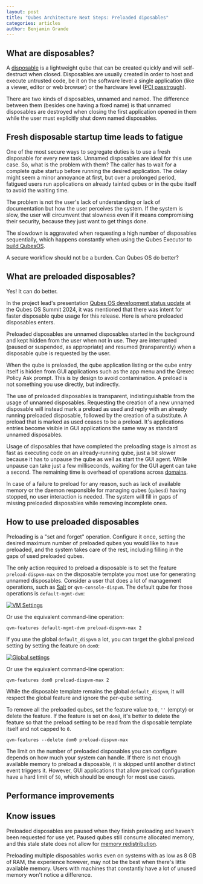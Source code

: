 ```yaml
---
layout: post
title: "Qubes Architecture Next Steps: Preloaded diposables"
categories: articles
author: Benjamin Grande
---
```


<!--
TODO: reviewer: when posting, rename this file with correct date.
TODO: reviewer: when posting, rewrite the paragraph below:

This is the second article in the "What's new in Qubes 4.3?" series. You
can find the previous one (about GUI Domains)
[here](/news/2020/03/18/gui-domain/). While the
introduction of GUI domains is a big, singular feature, the changes to
qrexec are more complex and varied --- but also very important.
-->

## What are disposables?

A [disposable](/doc/how-to-use-disposables/) is a lightweight qube that can be
created quickly and will self-destruct when closed. Disposables are usually
created in order to host and execute untrusted code, be it on the software
level a single application (like a viewer, editor or web browser) or the
hardware level ([PCI passtrough](/doc/how-to-use-pci-devices/)).

There are two kinds of disposables, unnamed and named. The difference between
them (besides one having a fixed name) is that unnamed disposables are
destroyed when closing the first application opened in them while the user
must explicitly shut down named disposables.

## Fresh disposable startup time leads to fatigue

One of the most secure ways to segregate duties is to use a fresh disposable
for every new task. Unnamed disposables are ideal for this use case. So, what
is the problem with them? The caller has to wait for a complete qube startup
before running the desired application. The delay might seem a minor annoyance
at first, but over a prolonged period, fatigued users run applications on
already tainted qubes or in the qube itself to avoid the waiting time.

The problem is not the user's lack of understanding or lack of documentation
but how the user perceives the system. If the system is slow, the user will
circumvent that slowness even if it means compromising their security, because
they just want to get things done.

The slowdown is aggravated when requesting a high number of disposables
sequentially, which happens constantly when using the Qubes Executor to
[build QubesOS](/doc/qubes-builder-v2/).

A secure workflow should not be a burden. Can Qubes OS do better?

## What are preloaded disposables?

Yes! It can do better.

In the project lead's presentation
[Qubes OS development status update](https://cfp.3mdeb.com/qubes-os-summit-2024/talk/AWCBJ8/)
at the Qubes OS Summit 2024, it was mentioned that there was intent for faster
disposable qube usage for this release. Here is where preloaded disposables
enters.

Preloaded disposables are unnamed disposables started in the background and
kept hidden from the user when not in use. They are interrupted (paused or
suspended, as appropriate) and resumed (transparently) when a disposable qube
is requested by the user.

When the qube is preloaded, the qube application listing or the qube entry
itself is hidden from GUI applications such as the app menu and the Qrexec
Policy Ask prompt. This is by design to avoid contamination. A preload is not
something you use directly, but indirectly.

The use of preloaded disposables is transparent, indistinguishable from the
usage of unnamed disposables. Requesting the creation of a new unnamed
disposable will instead mark a preload as used and reply with an already
running preloaded disposable, followed by the creation of a substitute. A
preload that is marked as used ceases to be a preload. It's applications
entries become visible in GUI applications the same way as standard unnamed
disposables.

Usage of disposables that have completed the preloading stage is almost as
fast as executing code on an already-running qube, just a bit slower because
it has to unpause the qube as well as start the GUI agent. While unpause can
take just a few milliseconds, waiting for the GUI agent can take a second. The
remaining time is overhead of operations across [domains](/doc/qrexec/).

In case of a failure to preload for any reason, such as lack of available
memory or the daemon responsible for managing qubes (`qubesd`) having stopped,
no user interaction is needed. The system will fill in gaps of missing
preloaded disposables while removing incomplete ones.

## How to use preloaded disposables

Preloading is a "set and forget" operation. Configure it once, setting the
desired maximum number of preloaded qubes you would like to have preloaded,
and the system takes care of the rest, including filling in the gaps of used
preloaded qubes.

The only action required to preload a disposable is to set the feature
`preload-dispvm-max` on the disposable template you most use for generating
unnamed disposables. Consider a user that does a lot of management operations,
such as [Salt](/doc/salt/) or `qvm-console-dispvm`. The default qube for those
operations is `default-mgmt-dvm`:

[![VM Settings](/attachment/posts/preload-local.png)](/attachment/posts/preload-local.png)

Or use the equivalent command-line operation:

```shell
qvm-features default-mgmt-dvm preload-dispvm-max 2
```

If you use the global `default_dispvm` a lot, you can target the global
preload setting by setting the feature on `dom0`:

[![Global settings](/attachment/posts/preload-global.png)](/attachment/posts/preload-global.png)

Or use the equivalent command-line operation:

```shell
qvm-features dom0 preload-dispvm-max 2
```

While the disposable template remains the global `default_dispvm`, it will
respect the global feature and ignore the per-qube setting.

To remove all the preloaded qubes, set the feature value to `0`, `''` (empty)
or delete the feature. If the feature is set on `dom0`, it's better to delete
the feature so that the preload setting to be read from the disposable
template itself and not capped to `0`.

```shell
qvm-features --delete dom0 preload-dispvm-max
```

The limit on the number of preloaded disposables you can configure depends on
how much your system can handle. If there is not enough available memory to
preload a disposable, it is skipped until another distinct event triggers it.
However, GUI applications that allow preload configuration have a hard limit
of `50`, which should be enough for most use cases.

## Performance improvements

<!--
TODO: ben: graphs here would be nice, but percentage would also be ok I'd say.

- How fast compared to execution in a fresh disposable (use GUI and non-GUI
  RPC)
- How fast compared to execution in an already-running qube (use GUI and
  non-GUI RPC)
- How much faster have builds become?

-->

## Know issues

Preloaded disposables are paused when they finish preloading and haven't been
requested for use yet. Paused qubes still consume allocated memory, and this
stale state does not allow for [memory redistribution](/doc/qmemman/).

Preloading multiple disposables works even on systems with as low as 8 GB of
RAM, the experience however, may not be the best when there's little available
memory. Users with machines that constantly have a lot of unused memory won't
notice a difference.
